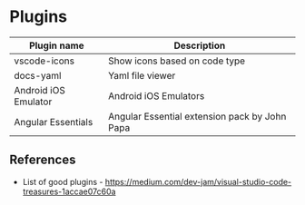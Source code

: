 # Plugins

| Plugin name           | Description                   |
|-----------------------|-------------------------------|
| vscode-icons          | Show icons based on code type |
| docs-yaml             | Yaml file viewer              |
| Android iOS Emulator  | Android iOS Emulators         |
| Angular Essentials | Angular Essential extension pack by John Papa|

## References

* List of good plugins - https://medium.com/dev-jam/visual-studio-code-treasures-1accae07c60a

